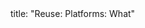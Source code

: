 <frontmatter>
title: "Reuse: Platforms: What"
</frontmatter>

<include src="navbar.md" boilerplate />

<include src="unit-inPage-asFlat.md" boilerplate />
